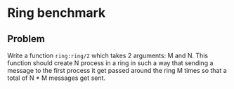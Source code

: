 # Ring benchmark

## Problem
Write a function `ring:ring/2` which takes 2 arguments: M and N.
This function should create N process in a ring in such a way
that sending a message to the first process it get passed around
the ring M times so that a total of N * M messages get sent.

